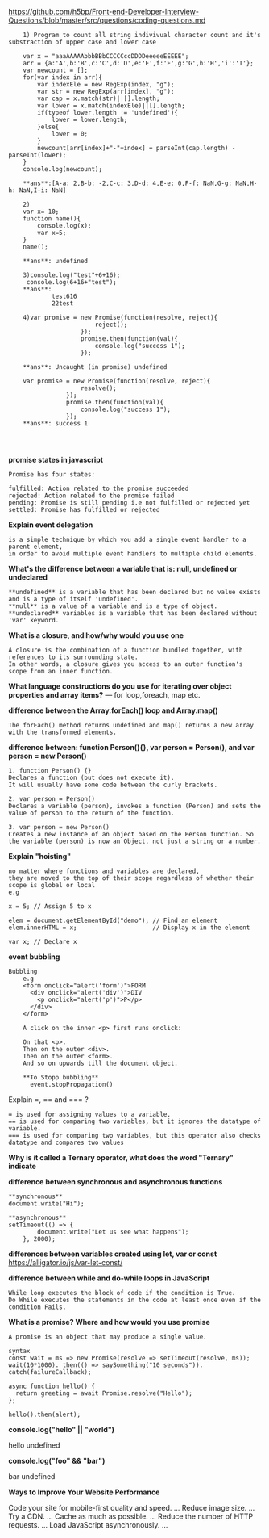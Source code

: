 https://github.com/h5bp/Front-end-Developer-Interview-Questions/blob/master/src/questions/coding-questions.md       

```
    1) Program to count all string indivivual character count and it's substraction of upper case and lower case 
    
    var x = "aaaAAAAAbbbBBbCCCCCccDDDDeeeeeEEEEE";
    arr = {a:'A',b:'B',c:'C',d:'D',e:'E',f:'F',g:'G',h:'H','i':'I'};
    var newcount = [];
    for(var index in arr){
        var indexEle = new RegExp(index, "g");
        var str = new RegExp(arr[index], "g");
        var cap = x.match(str)||[].length;
        var lower = x.match(indexEle)||[].length;
        if(typeof lower.length != 'undefined'){ 
            lower = lower.length;
        }else{
            lower = 0;
        }
        newcount[arr[index]+"-"+index] = parseInt(cap.length) - parseInt(lower);
    }
    console.log(newcount);
    
    **ans**:[A-a: 2,B-b: -2,C-c: 3,D-d: 4,E-e: 0,F-f: NaN,G-g: NaN,H-h: NaN,I-i: NaN]
    
    2)
    var x= 10;
    function name(){
        console.log(x);
        var x=5;
    }
    name();
    
    **ans**: undefined
    
    3)console.log("test"+6+16);
     console.log(6+16+"test");
    **ans**: 
            test616 
            22test
    
    4)var promise = new Promise(function(resolve, reject){
                        reject();
                    });
                    promise.then(function(val){
                        console.log("success 1");
                    });
    
    **ans**: Uncaught (in promise) undefined
    
    var promise = new Promise(function(resolve, reject){
                    resolve();
                });
                promise.then(function(val){
                    console.log("success 1");
                });
    **ans**: success 1

    
    
```



**promise states in javascript**
```
Promise has four states:

fulfilled: Action related to the promise succeeded
rejected: Action related to the promise failed
pending: Promise is still pending i.e not fulfilled or rejected yet
settled: Promise has fulfilled or rejected

```

**Explain event delegation**
```
is a simple technique by which you add a single event handler to a parent element,
in order to avoid multiple event handlers to multiple child elements.
```
**What's the difference between a variable that is: null, undefined or undeclared**
```
**undefined** is a variable that has been declared but no value exists and is a type of itself 'undefined'.
**null** is a value of a variable and is a type of object.
**undeclared** variables is a variable that has been declared without 'var' keyword.
```
**What is a closure, and how/why would you use one**
```
A closure is the combination of a function bundled together, with references to its surrounding state. 
In other words, a closure gives you access to an outer function's scope from an inner function.
```
**What language constructions do you use for iterating over object properties and array items?** — for loop,foreach, map etc.

**difference between the Array.forEach() loop and Array.map()**
```
The forEach() method returns undefined and map() returns a new array with the transformed elements.
```
**difference between: function Person(){}, var person = Person(), and var person = new Person()**
```
1. function Person() {}
Declares a function (but does not execute it).
It will usually have some code between the curly brackets.

2. var person = Person()
Declares a variable (person), invokes a function (Person) and sets the value of person to the return of the function.

3. var person = new Person()
Creates a new instance of an object based on the Person function. So the variable (person) is now an Object, not just a string or a number.
```
**Explain "hoisting"**
```
no matter where functions and variables are declared, 
they are moved to the top of their scope regardless of whether their scope is global or local
e.g

x = 5; // Assign 5 to x

elem = document.getElementById("demo"); // Find an element
elem.innerHTML = x;                     // Display x in the element

var x; // Declare x

```
**event bubbling**
```
Bubbling 
    e.g
    <form onclick="alert('form')">FORM
      <div onclick="alert('div')">DIV
        <p onclick="alert('p')">P</p>
      </div>
    </form>

    A click on the inner <p> first runs onclick:

    On that <p>.
    Then on the outer <div>.
    Then on the outer <form>.
    And so on upwards till the document object.

    **To Stopp bubbling**
      event.stopPropagation()
```
Explain =, == and === ?
```
= is used for assigning values to a variable, 
== is used for comparing two variables, but it ignores the datatype of variable.
=== is used for comparing two variables, but this operator also checks datatype and compares two values
```
**Why is it called a Ternary operator, what does the word "Ternary" indicate**

**difference between synchronous and asynchronous functions**
```
**synchronous** 
document.write("Hi");

**asynchronous**
setTimeout(() => {
        document.write("Let us see what happens");
    }, 2000);
```
**differences between variables created using let, var or const**
https://alligator.io/js/var-let-const/

**difference between while and do-while loops in JavaScript**
```
While loop executes the block of code if the condition is True.
Do While executes the statements in the code at least once even if the condition Fails.
```

**What is a promise? Where and how would you use promise**
```
A promise is an object that may produce a single value.

syntax
const wait = ms => new Promise(resolve => setTimeout(resolve, ms)); 
wait(10*1000). then(() => saySomething("10 seconds")). catch(failureCallback); 

async function hello() {
  return greeting = await Promise.resolve("Hello");
};

hello().then(alert);

```

**console.log("hello" || "world")**

hello
undefined

**console.log("foo" && "bar")**

bar
undefined



**Ways to Improve Your Website Performance**

Code your site for mobile-first quality and speed. ...
Reduce image size. ...
Try a CDN. ...
Cache as much as possible. ...
Reduce the number of HTTP requests. ...
Load JavaScript asynchronously. ...
